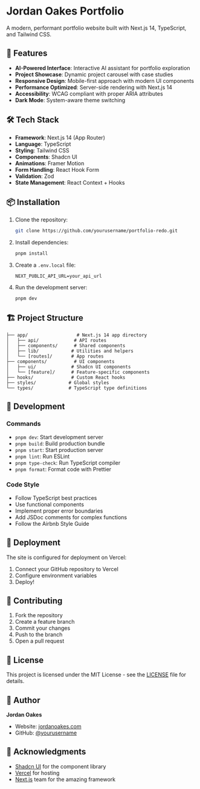 # Jordan Oakes Portfolio

A modern, performant portfolio website built with Next.js 14, TypeScript, and Tailwind CSS.

## 🚀 Features

- **AI-Powered Interface**: Interactive AI assistant for portfolio exploration
- **Project Showcase**: Dynamic project carousel with case studies
- **Responsive Design**: Mobile-first approach with modern UI components
- **Performance Optimized**: Server-side rendering with Next.js 14
- **Accessibility**: WCAG compliant with proper ARIA attributes
- **Dark Mode**: System-aware theme switching

## 🛠 Tech Stack

- **Framework**: Next.js 14 (App Router)
- **Language**: TypeScript
- **Styling**: Tailwind CSS
- **Components**: Shadcn UI
- **Animations**: Framer Motion
- **Form Handling**: React Hook Form
- **Validation**: Zod
- **State Management**: React Context + Hooks

## 📦 Installation

1. Clone the repository:
   ```bash
   git clone https://github.com/yourusername/portfolio-redo.git
   ```

2. Install dependencies:
   ```bash
   pnpm install
   ```

3. Create a `.env.local` file:
   ```env
   NEXT_PUBLIC_API_URL=your_api_url
   ```

4. Run the development server:
   ```bash
   pnpm dev
   ```

## 🏗 Project Structure

```
├── app/                  # Next.js 14 app directory
│   ├── api/             # API routes
│   ├── components/      # Shared components
│   ├── lib/            # Utilities and helpers
│   └── [routes]/       # App routes
├── components/          # UI components
│   ├── ui/             # Shadcn UI components
│   └── [feature]/      # Feature-specific components
├── hooks/              # Custom React hooks
├── styles/            # Global styles
└── types/             # TypeScript type definitions
```

## 🧪 Development

### Commands

- `pnpm dev`: Start development server
- `pnpm build`: Build production bundle
- `pnpm start`: Start production server
- `pnpm lint`: Run ESLint
- `pnpm type-check`: Run TypeScript compiler
- `pnpm format`: Format code with Prettier

### Code Style

- Follow TypeScript best practices
- Use functional components
- Implement proper error boundaries
- Add JSDoc comments for complex functions
- Follow the Airbnb Style Guide

## 🚀 Deployment

The site is configured for deployment on Vercel:

1. Connect your GitHub repository to Vercel
2. Configure environment variables
3. Deploy!

## 📝 Contributing

1. Fork the repository
2. Create a feature branch
3. Commit your changes
4. Push to the branch
5. Open a pull request

## 📄 License

This project is licensed under the MIT License - see the [LICENSE](LICENSE) file for details.

## 👤 Author

**Jordan Oakes**
- Website: [jordanoakes.com](https://jordanoakes.com)
- GitHub: [@yourusername](https://github.com/yourusername)

## 🙏 Acknowledgments

- [Shadcn UI](https://ui.shadcn.com/) for the component library
- [Vercel](https://vercel.com) for hosting
- [Next.js](https://nextjs.org) team for the amazing framework 
